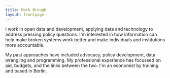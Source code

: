 ```yaml
---
title: Mark Brough
layout: frontpage
---
```


I work in open data and development, applying data and technology to address pressing policy questions. I'm interested in how information can help make broken systems work better and make individuals and institutions more accountable.

My past approaches have included advocacy, policy development, data wrangling and programming. My professional experience has focussed on aid, budgets, and the links between the two. I'm an economist by training and based in Berlin.